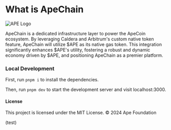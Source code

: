 # What is ApeChain 

![APE Logo](./images/Group.png)

ApeChain is a dedicated infrastructure layer to power the ApeCoin ecosystem. By leveraging Caldera and Arbitrum's custom native token feature, ApeChain will utilize $APE as its native gas token. This integration significantly enhances $APE's utility, fostering a robust and dynamic economy driven by $APE, and positioning ApeChain as a premier platform.


### Local Development

First, run `pnpm i` to install the dependencies.

Then, run `pnpm dev` to start the development server and visit localhost:3000.

#### License

This project is licensed under the MIT License.
© 2024 Ape Foundation


(test)